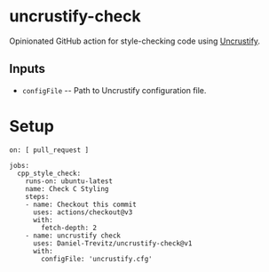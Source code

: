 # uncrustify-check

Opinionated GitHub action for style-checking code using [Uncrustify](https://github.com/uncrustify/uncrustify).

## Inputs
- `configFile` -- Path to Uncrustify configuration file.

# Setup
```
on: [ pull_request ]

jobs:
  cpp_style_check:
    runs-on: ubuntu-latest
    name: Check C Styling
    steps:
    - name: Checkout this commit
      uses: actions/checkout@v3
      with:
        fetch-depth: 2
    - name: uncrustify check
      uses: Daniel-Trevitz/uncrustify-check@v1
      with:
        configFile: 'uncrustify.cfg'
```
